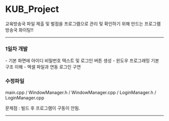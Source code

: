 <h1> KUB_Project </h1>
교육방송국 파일 제출 및 벌점을 프로그램으로 관리 및 확인하기 위해 만드는 프로그램<br>
방송국 화이팅!!
<hr>

<h3>1일차 개발</h3>
- 기본 화면에 아이디 비밀번호 텍스트 및 로그인 버튼 생성
- 윈도우 프로그래밍 기본 구조 이해
- 엑셀 파일과 연동 로그인 구연 <br>

<h3>수정파일</h3>
main.cpp / WindowManager.h / WindowManager.cpp / LoginManager.h / LoginManager.cpp <br>

문제점 : 빌드 후 프로그램이 구동이 안됨. <br> <hr>

